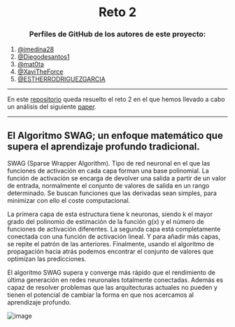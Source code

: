 <h1 align="center">Reto 2</h1>

<h3 align="center">Perfiles de GitHub de los autores de este proyecto:</h3>

1. [@jmedina28](https://github.com/jmedina28)
2. [@Diegodesantos1](https://github.com/Diegodesantos1)
3. [@mat0ta](https://github.com/mat0ta)
4. [@XaviTheForce](https://github.com/Xavitheforce)
5. [@ESTHERRODRIGUEZGARCIA](https://github.com/ESTHERRODRIGUEZGARCIA)

---
En este [repositorio](https://github.com/jmedina28/Reto2) queda resuelto el reto 2 en el que hemos llevado a cabo un análisis del siguiente [paper](https://arxiv.org/pdf/1811.11813.pdf).
***

## El Algoritmo SWAG; un enfoque matemático que supera el aprendizaje profundo tradicional. 

SWAG (Sparse Wrapper Algorithm). Tipo de red neuronal en el que las funciones de activación en cada capa forman una base polinomial. La función de activación se encarga de devolver una salida a partir de un valor de entrada, normalmente el conjunto de valores de salida en un rango determinado. 
Se buscan funciones que las derivadas sean simples, para minimizar con ello el coste computacional.

La primera capa de esta estructura tiene k neuronas, siendo k el mayor grado del polinomio de estimación de la función g(x) y el número de funciones de activación diferentes. La segunda capa está completamente conectada con una función de activación lineal. Y para añadir más capas, se repite el patrón de las anteriores. 
Finalmente, usando el algoritmo de propagación hacia atrás podemos encontrar el conjunto de valores que optimizan las predicciones.

El algoritmo SWAG supera y converge más rápido que el rendimiento de última generación en redes neuronales totalmente conectadas. Además es capaz de resolver problemas que las arquitecturas actuales no pueden y tienen el potencial de cambiar la forma en  que nos acercamos al aprendizaje profundo. 

![image](https://user-images.githubusercontent.com/91721860/194777539-dcacbf81-7283-4972-af85-ee69b7c1882d.png)

